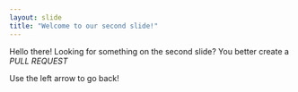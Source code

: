 ```yaml
---
layout: slide
title: "Welcome to our second slide!"
---
```

Hello there!
Looking for something on the second slide?
You better create a *PULL REQUEST*

Use the left arrow to go back!
